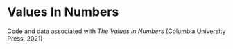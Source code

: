 # Values In Numbers
Code and data associated with <i>The Values in Numbers</i> (Columbia University Press, 2021)
